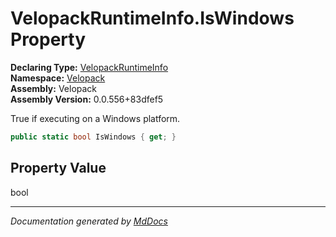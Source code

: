 ﻿<!--  
  <auto-generated>   
    The contents of this file were generated by a tool.  
    Changes to this file may be list if the file is regenerated  
  </auto-generated>   
-->

# VelopackRuntimeInfo.IsWindows Property

**Declaring Type:** [VelopackRuntimeInfo](../index.md)  
**Namespace:** [Velopack](../../index.md)  
**Assembly:** Velopack  
**Assembly Version:** 0.0.556+83dfef5

 True if executing on a Windows platform. 

```csharp
public static bool IsWindows { get; }
```

## Property Value

bool

___

*Documentation generated by [MdDocs](https://github.com/ap0llo/mddocs)*
